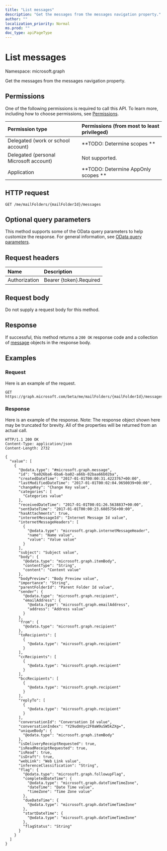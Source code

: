 ```yaml
---
title: "List messages"
description: "Get the messages from the messages navigation property."
author: ""
localization_priority: Normal
ms.prod: ""
doc_type: apiPageType
---
```


# List messages

Namespace: microsoft.graph

Get the messages from the messages navigation property.

## Permissions
One of the following permissions is required to call this API. To learn more, including how to choose permissions, see [Permissions](/concepts/permissions-reference.md).

|Permission type|Permissions (from most to least privileged)|
|:---|:---|
|Delegated (work or school account)|**TODO: Determine scopes **|
|Delegated (personal Microsoft account)|Not supported.|
|Application|**TODO: Determine AppOnly scopes **|

## HTTP request
<!-- {
  "blockType": "ignored"
}
-->
``` http
GET /me/mailFolders/{mailFolderId}/messages
```

## Optional query parameters
This method supports some of the OData query parameters to help customize the response. For general information, see [OData query parameters](/graph/query-parameters).

## Request headers
|Name|Description|
|:---|:---|
|Authorization|Bearer {token}.Required|

## Request body
Do not supply a request body for this method.

## Response
If successful, this method returns a `200 OK` response code and a collection of [message](../resources/message.md) objects in the response body.

## Examples

### Request
Here is an example of the request.
<!-- {
  "blockType": "request",
  "name": "get_message"
}
-->
``` http
GET https://graph.microsoft.com/beta/me/mailFolders/{mailFolderId}/messages
```

### Response
Here is an example of the response. Note: The response object shown here may be truncated for brevity. All of the properties will be returned from an actual call.
<!-- {
  "blockType": "response",
  "truncated": true,
  "@odata.type": "collection(microsoft.graph.message)"
}
-->
``` http
HTTP/1.1 200 OK
Content-Type: application/json
Content-Length: 2732

{
  "value": [
    {
      "@odata.type": "#microsoft.graph.message",
      "id": "ba026ba6-6ba6-ba02-a66b-02baa66b02ba",
      "createdDateTime": "2017-01-01T00:00:31.4223767+00:00",
      "lastModifiedDateTime": "2017-01-01T00:02:04.9650039+00:00",
      "changeKey": "Change Key value",
      "categories": [
        "Categories value"
      ],
      "receivedDateTime": "2017-01-01T00:01:26.5638837+00:00",
      "sentDateTime": "2017-01-01T00:00:23.6085756+00:00",
      "hasAttachments": true,
      "internetMessageId": "Internet Message Id value",
      "internetMessageHeaders": [
        {
          "@odata.type": "microsoft.graph.internetMessageHeader",
          "name": "Name value",
          "value": "Value value"
        }
      ],
      "subject": "Subject value",
      "body": {
        "@odata.type": "microsoft.graph.itemBody",
        "contentType": "String",
        "content": "Content value"
      },
      "bodyPreview": "Body Preview value",
      "importance": "String",
      "parentFolderId": "Parent Folder Id value",
      "sender": {
        "@odata.type": "microsoft.graph.recipient",
        "emailAddress": {
          "@odata.type": "microsoft.graph.emailAddress",
          "address": "Address value"
        }
      },
      "from": {
        "@odata.type": "microsoft.graph.recipient"
      },
      "toRecipients": [
        {
          "@odata.type": "microsoft.graph.recipient"
        }
      ],
      "ccRecipients": [
        {
          "@odata.type": "microsoft.graph.recipient"
        }
      ],
      "bccRecipients": [
        {
          "@odata.type": "microsoft.graph.recipient"
        }
      ],
      "replyTo": [
        {
          "@odata.type": "microsoft.graph.recipient"
        }
      ],
      "conversationId": "Conversation Id value",
      "conversationIndex": "Y29udmVyc2F0aW9uSW5kZXg=",
      "uniqueBody": {
        "@odata.type": "microsoft.graph.itemBody"
      },
      "isDeliveryReceiptRequested": true,
      "isReadReceiptRequested": true,
      "isRead": true,
      "isDraft": true,
      "webLink": "Web Link value",
      "inferenceClassification": "String",
      "flag": {
        "@odata.type": "microsoft.graph.followupFlag",
        "completedDateTime": {
          "@odata.type": "microsoft.graph.dateTimeTimeZone",
          "dateTime": "Date Time value",
          "timeZone": "Time Zone value"
        },
        "dueDateTime": {
          "@odata.type": "microsoft.graph.dateTimeTimeZone"
        },
        "startDateTime": {
          "@odata.type": "microsoft.graph.dateTimeTimeZone"
        },
        "flagStatus": "String"
      }
    }
  ]
}
```

